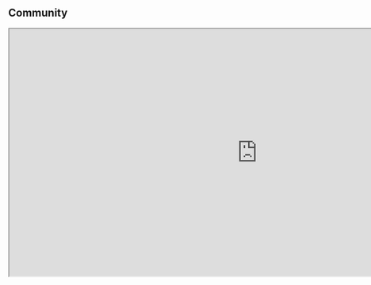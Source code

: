 <section>

## Community

<iframe src='https://fortran-lang.org/community' style='height:500px; width:1000px'></iframe>
</section>
